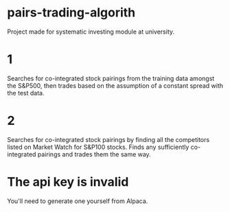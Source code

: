 # pairs-trading-algorith
Project made for systematic investing module at university.

# 1
Searches for co-integrated stock pairings from the training data amongst the S&P500, then trades based on the assumption of a constant spread with the test data.

# 2
Searches for co-integrated stock pairings by finding all the competitors listed on Market Watch for S&P100 stocks. Finds any sufficiently co-integrated pairings and trades them the same way.

# The api key is invalid
You'll need to generate one yourself from Alpaca.

